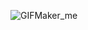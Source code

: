 ![GIFMaker_me](https://github.com/underthesun7213/sophiaJu/assets/103552820/f39db3d0-0d65-438b-9b48-6660a40829ee)
